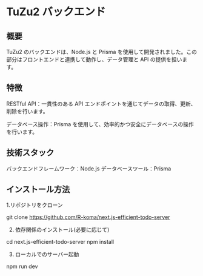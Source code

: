 # TuZu2 バックエンド

## 概要

TuZu2 のバックエンドは、Node.js と Prisma を使用して開発されました。この部分はフロントエンドと連携して動作し、データ管理と API の提供を担います。

## 特徴

RESTful API：一貫性のある API エンドポイントを通じてデータの取得、更新、削除を行います。

データベース操作：Prisma を使用して、効率的かつ安全にデータベースの操作を行います。

## 技術スタック

バックエンドフレームワーク：Node.js
データベースツール：Prisma

## インストール方法

1.リポジトリをクローン

git clone https://github.com/R-koma/next.js-efficient-todo-server

2. 依存関係のインストール(必要に応じて)

cd next.js-efficient-todo-server
npm install

3. ローカルでのサーバー起動

npm run dev
